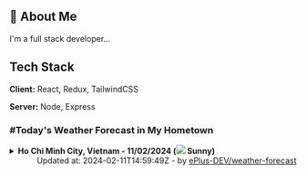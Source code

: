 ## 🚀 About Me
I'm a full stack developer...


## Tech Stack

**Client:** React, Redux, TailwindCSS

**Server:** Node, Express

### #Today's Weather Forecast in My Hometown



<details>
    <summary><b>Ho Chi Minh City, Vietnam - 11/02/2024 (<img src="https://cdn.weatherapi.com/weather/64x64/day/113.png" /> Sunny)</b>
    </summary>

    
<table>
    <tr>
        <th>Hour</th>
        <td>00:00</td><td>01:00</td><td>02:00</td><td>03:00</td><td>04:00</td><td>05:00</td><td>06:00</td><td>07:00</td><td>08:00</td><td>09:00</td><td>10:00</td><td>11:00</td><td>12:00</td><td>13:00</td><td>14:00</td><td>15:00</td><td>16:00</td><td>17:00</td><td>18:00</td><td>19:00</td><td>20:00</td><td>21:00</td><td>22:00</td><td>23:00</td>
    </tr>
    <tr>
        <th>Weather</th>
        <td><img src="https://cdn.weatherapi.com/weather/64x64/night/113.png"></img></td><td><img src="https://cdn.weatherapi.com/weather/64x64/night/113.png"></img></td><td><img src="https://cdn.weatherapi.com/weather/64x64/night/113.png"></img></td><td><img src="https://cdn.weatherapi.com/weather/64x64/night/113.png"></img></td><td><img src="https://cdn.weatherapi.com/weather/64x64/night/113.png"></img></td><td><img src="https://cdn.weatherapi.com/weather/64x64/night/113.png"></img></td><td><img src="https://cdn.weatherapi.com/weather/64x64/night/113.png"></img></td><td><img src="https://cdn.weatherapi.com/weather/64x64/day/113.png"></img></td><td><img src="https://cdn.weatherapi.com/weather/64x64/day/113.png"></img></td><td><img src="https://cdn.weatherapi.com/weather/64x64/day/113.png"></img></td><td><img src="https://cdn.weatherapi.com/weather/64x64/day/113.png"></img></td><td><img src="https://cdn.weatherapi.com/weather/64x64/day/113.png"></img></td><td><img src="https://cdn.weatherapi.com/weather/64x64/day/113.png"></img></td><td><img src="https://cdn.weatherapi.com/weather/64x64/day/113.png"></img></td><td><img src="https://cdn.weatherapi.com/weather/64x64/day/113.png"></img></td><td><img src="https://cdn.weatherapi.com/weather/64x64/day/113.png"></img></td><td><img src="https://cdn.weatherapi.com/weather/64x64/day/113.png"></img></td><td><img src="https://cdn.weatherapi.com/weather/64x64/day/113.png"></img></td><td><img src="https://cdn.weatherapi.com/weather/64x64/night/113.png"></img></td><td><img src="https://cdn.weatherapi.com/weather/64x64/night/113.png"></img></td><td><img src="https://cdn.weatherapi.com/weather/64x64/night/116.png"></img></td><td><img src="https://cdn.weatherapi.com/weather/64x64/night/113.png"></img></td><td><img src="https://cdn.weatherapi.com/weather/64x64/night/113.png"></img></td><td><img src="https://cdn.weatherapi.com/weather/64x64/night/113.png"></img></td>
    </tr>
    <tr>
        <th>Condition</th>
        <td width="200px">Clear </td><td width="200px">Clear </td><td width="200px">Clear </td><td width="200px">Clear </td><td width="200px">Clear </td><td width="200px">Clear </td><td width="200px">Clear </td><td width="200px">Sunny</td><td width="200px">Sunny</td><td width="200px">Sunny</td><td width="200px">Sunny</td><td width="200px">Sunny</td><td width="200px">Sunny</td><td width="200px">Sunny</td><td width="200px">Sunny</td><td width="200px">Sunny</td><td width="200px">Sunny</td><td width="200px">Sunny</td><td width="200px">Clear </td><td width="200px">Clear </td><td width="200px">Partly Cloudy </td><td width="200px">Clear</td><td width="200px">Clear </td><td width="200px">Clear </td>
    </tr>
    <tr>
        <th>Temperature</th>
        <td>25.4 °C</td><td>24.9 °C</td><td>24.4 °C</td><td>23.9 °C</td><td>23.6 °C</td><td>23.4 °C</td><td>23.1 °C</td><td>23.8 °C</td><td>25.8 °C</td><td>28.1 °C</td><td>30.4 °C</td><td>32.1 °C</td><td>33.5 °C</td><td>34.8 °C</td><td>35.6 °C</td><td>36 °C</td><td>35.1 °C</td><td>32.1 °C</td><td>29.2 °C</td><td>27.9 °C</td><td>27.3 °C</td><td>28 °C</td><td>26.7 °C</td><td>26.1 °C</td>
    </tr>
    <tr>
        <th>Wind</th>
        <td>1.8 kph</td><td>2.9 kph</td><td>2.9 kph</td><td>2.5 kph</td><td>3.6 kph</td><td>3.2 kph</td><td>4.7 kph</td><td>6.1 kph</td><td>6.8 kph</td><td>5.8 kph</td><td>6.1 kph</td><td>7.2 kph</td><td>7.6 kph</td><td>6.5 kph</td><td>5.4 kph</td><td>1.1 kph</td><td>11.2 kph</td><td>19.8 kph</td><td>19.4 kph</td><td>14.4 kph</td><td>11.9 kph</td><td>11.2 kph</td><td>5.4 kph</td><td>7.2 kph</td>
    </tr>
</table>

</details>

<div align="right">
    Updated at: 2024-02-11T14:59:49Z - by <a target="_blank"
        href="https://github.com/ePlus-DEV/weather-forecast">ePlus-DEV/weather-forecast</a>
</div>